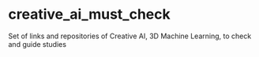 # creative_ai_must_check
Set of links and repositories of Creative AI, 3D Machine Learning, to check and guide studies
